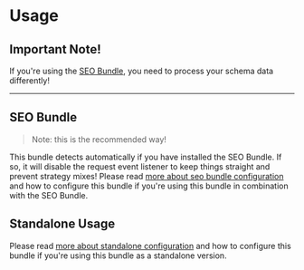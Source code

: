 # Usage

## Important Note!
If you're using the [SEO Bundle](https://github.com/dachcom-digital/pimcore-seo), you need to process your schema data differently!

***

## SEO Bundle

> Note: this is the recommended way!

This bundle detects automatically if you have installed the SEO Bundle. If so, it will disable the request event listener to keep things straight and prevent strategy mixes!
Please read [more about seo bundle configuration](./01_SeoBundleUsage.md) and how to configure this bundle if you're using this bundle in combination with the SEO Bundle.

## Standalone Usage
Please read [more about standalone configuration](./02_StandaloneUsage.md) and how to configure this bundle if you're using this bundle as a standalone version.
